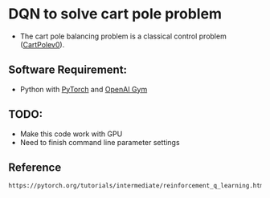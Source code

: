 # DQN to solve cart pole problem

* The cart pole balancing problem is a classical control problem
([CartPolev0](https://github.com/openai/gym/wiki/CartPole-v0)).

## Software Requirement:
* Python with [PyTorch](https://pytorch.org/) and [OpenAI Gym](https://gym.openai.com/)

## TODO:
* Make this code work with GPU
* Need to finish command line parameter settings 


## Reference
```
https://pytorch.org/tutorials/intermediate/reinforcement_q_learning.html
```
